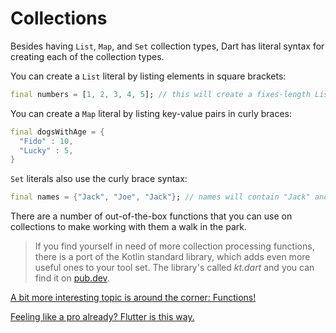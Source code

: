 # Collections

Besides having `List`, `Map`, and `Set` collection types, Dart has literal syntax for creating each of the collection types.

You can create a  `List` literal by listing elements in square brackets:

```dart
final numbers = [1, 2, 3, 4, 5]; // this will create a fixes-length List
```

You can create a `Map` literal by listing key-value pairs in curly braces:

```dart
final dogsWithAge = {
  "Fido" : 10,
  "Lucky" : 5, 
}
```

`Set` literals also use the curly brace syntax:

```dart
final names = {"Jack", "Joe", "Jack"}; // names will contain "Jack" and "Joe"
```

There are a number of out-of-the-box functions that you can use on collections to make working with them a walk in the park.

> If you find yourself in need of more collection processing functions, there is a port of the Kotlin standard library, which adds even more useful ones to your tool set. The library's called *kt.dart* and you can find it on [pub.dev](https://pub.dev/packages/kt_dart).

 [A bit more interesting topic is around the corner: Functions!](06_Functions.md) 

 [Feeling like a pro already? Flutter is this way.](../02_Flutter/01_Flutter_core_concepts.md) 